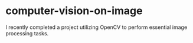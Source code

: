 # computer-vision-on-image
I recently completed a project utilizing OpenCV to perform essential image processing tasks.
